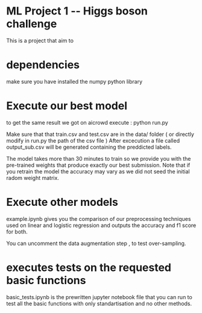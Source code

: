 # ML Project 1 -- Higgs boson challenge


This is a project that aim to

# dependencies

make sure you have installed the numpy python library


# Execute our best model 

to get the same result we got on aicrowd execute : python run.py

Make sure that that train.csv and test.csv are in the data/ folder 
( or directly modify in run.py the path of the csv file  )
After excecution a file called output_sub.csv will be generated containing the preddicted labels.


The model takes more than 30 minutes to train so we provide you with the pre-trained weights
that produce exactly our best submission. Note that if you retrain the model the accuracy may vary
as we did not seed the initial radom weight matrix.


# Execute other models

example.ipynb gives you the comparison of our preprocessing techniques used on linear and logistic 
regression and outputs the accuracy and f1 score for both. 

You can uncomment the data augmentation step , to test over-sampling.




# executes tests on the requested basic functions

basic_tests.ipynb is the prewritten jupyter notebook file that you can run to test all the basic
functions with only standartisation and no other methods.